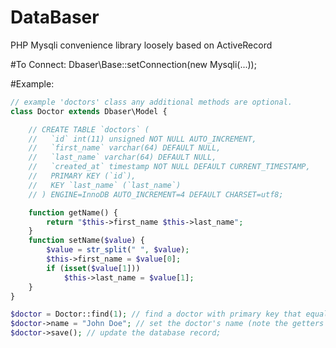 DataBaser
=========

PHP Mysqli convenience library loosely based on ActiveRecord

#To Connect:
    Dbaser\Base::setConnection(new Mysqli(...));

#Example:
```php
// example 'doctors' class any additional methods are optional.
class Doctor extends Dbaser\Model {

	// CREATE TABLE `doctors` (
	//   `id` int(11) unsigned NOT NULL AUTO_INCREMENT,
	//   `first_name` varchar(64) DEFAULT NULL,
	//   `last_name` varchar(64) DEFAULT NULL,
	//   `created_at` timestamp NOT NULL DEFAULT CURRENT_TIMESTAMP,
	//   PRIMARY KEY (`id`),
	//   KEY `last_name` (`last_name`)
	// ) ENGINE=InnoDB AUTO_INCREMENT=4 DEFAULT CHARSET=utf8;

	function getName() {
		return "$this->first_name $this->last_name";
	}
	function setName($value) {
		$value = str_split(" ", $value);
		$this->first_name = $value[0];
		if (isset($value[1]))
			$this->last_name = $value[1];
	}
}

$doctor = Doctor::find(1); // find a doctor with primary key that equals 1
$doctor->name = "John Doe"; // set the doctor's name (note the getters and setters)
$doctor->save(); // update the database record;
```